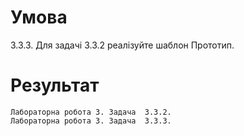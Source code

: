 # Умова
3.3.3.  Для задачі 3.3.2 реалізуйте шаблон Прототип.
# Результат
```
Лабораторна poбота 3. Задача  3.3.2.
Лабораторна poбота 3. Задача  3.3.3.
```